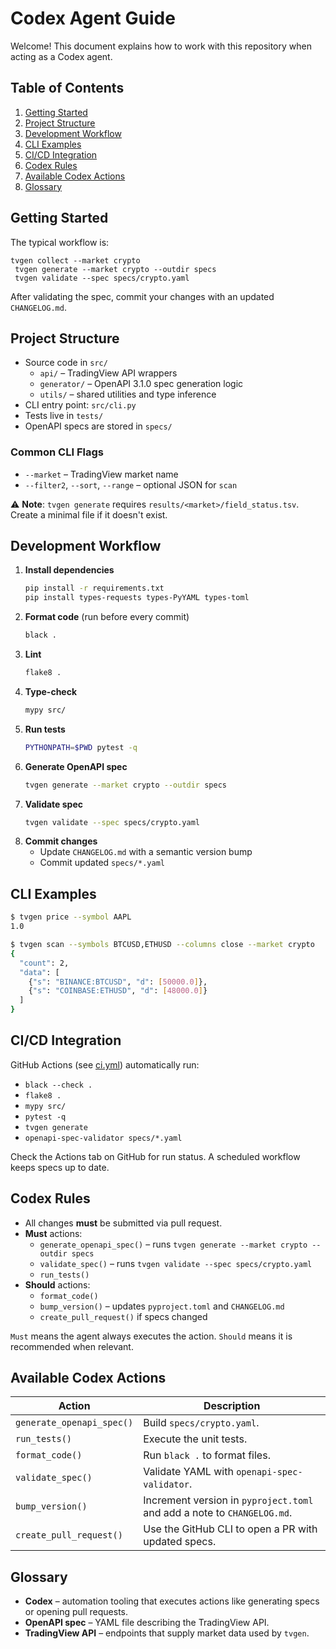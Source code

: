 # Codex Agent Guide

Welcome! This document explains how to work with this repository when acting as a Codex agent.

## Table of Contents
1. [Getting Started](#getting-started)
2. [Project Structure](#project-structure)
3. [Development Workflow](#development-workflow)
4. [CLI Examples](#cli-examples)
5. [CI/CD Integration](#cicd-integration)
6. [Codex Rules](#codex-rules)
7. [Available Codex Actions](#available-codex-actions)
8. [Glossary](#glossary)

## Getting Started

The typical workflow is:

```
tvgen collect --market crypto
 tvgen generate --market crypto --outdir specs
 tvgen validate --spec specs/crypto.yaml
```

After validating the spec, commit your changes with an updated `CHANGELOG.md`.

## Project Structure

- Source code in `src/`
  - `api/` – TradingView API wrappers
  - `generator/` – OpenAPI 3.1.0 spec generation logic
  - `utils/` – shared utilities and type inference
- CLI entry point: `src/cli.py`
- Tests live in `tests/`
- OpenAPI specs are stored in `specs/`

### Common CLI Flags

- `--market` – TradingView market name
- `--filter2`, `--sort`, `--range` – optional JSON for `scan`

⚠️ **Note**: `tvgen generate` requires `results/<market>/field_status.tsv`. Create a minimal file if it doesn't exist.

## Development Workflow

1. **Install dependencies**
   ```bash
   pip install -r requirements.txt
   pip install types-requests types-PyYAML types-toml
   ```
2. **Format code** (run before every commit)
   ```bash
   black .
   ```
3. **Lint**
   ```bash
   flake8 .
   ```
4. **Type-check**
   ```bash
   mypy src/
   ```
5. **Run tests**
   ```bash
   PYTHONPATH=$PWD pytest -q
   ```
6. **Generate OpenAPI spec**
   ```bash
   tvgen generate --market crypto --outdir specs
   ```
7. **Validate spec**
   ```bash
   tvgen validate --spec specs/crypto.yaml
   ```
8. **Commit changes**
   - Update `CHANGELOG.md` with a semantic version bump
   - Commit updated `specs/*.yaml`

## CLI Examples

```bash
$ tvgen price --symbol AAPL
1.0

$ tvgen scan --symbols BTCUSD,ETHUSD --columns close --market crypto
{
  "count": 2,
  "data": [
    {"s": "BINANCE:BTCUSD", "d": [50000.0]},
    {"s": "COINBASE:ETHUSD", "d": [48000.0]}
  ]
}
```

## CI/CD Integration

GitHub Actions (see [ci.yml](.github/workflows/ci.yml)) automatically run:
- `black --check .`
- `flake8 .`
- `mypy src/`
- `pytest -q`
- `tvgen generate`
- `openapi-spec-validator specs/*.yaml`

Check the Actions tab on GitHub for run status. A scheduled workflow keeps specs up to date.

## Codex Rules

- All changes **must** be submitted via pull request.
- **Must** actions:
  - `generate_openapi_spec()` – runs `tvgen generate --market crypto --outdir specs`
  - `validate_spec()` – runs `tvgen validate --spec specs/crypto.yaml`
  - `run_tests()`
- **Should** actions:
  - `format_code()`
  - `bump_version()` – updates `pyproject.toml` and `CHANGELOG.md`
  - `create_pull_request()` if specs changed

`Must` means the agent always executes the action. `Should` means it is recommended when relevant.

## Available Codex Actions

| Action | Description |
| ------ | ----------- |
| `generate_openapi_spec()` | Build `specs/crypto.yaml`. |
| `run_tests()` | Execute the unit tests. |
| `format_code()` | Run `black .` to format files. |
| `validate_spec()` | Validate YAML with `openapi-spec-validator`. |
| `bump_version()` | Increment version in `pyproject.toml` and add a note to `CHANGELOG.md`. |
| `create_pull_request()` | Use the GitHub CLI to open a PR with updated specs. |

## Glossary

- **Codex** – automation tooling that executes actions like generating specs or opening pull requests.
- **OpenAPI spec** – YAML file describing the TradingView API.
- **TradingView API** – endpoints that supply market data used by `tvgen`.

